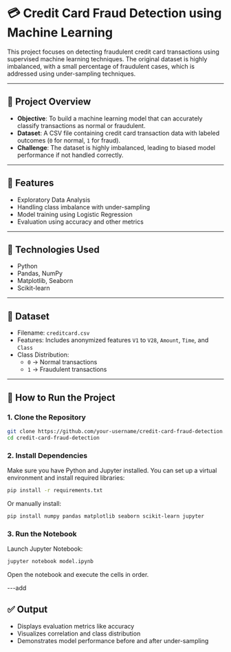 # 💳 Credit Card Fraud Detection using Machine Learning

This project focuses on detecting fraudulent credit card transactions using supervised machine learning techniques. The original dataset is highly imbalanced, with a small percentage of fraudulent cases, which is addressed using under-sampling techniques.

---

## 📌 Project Overview

- **Objective**: To build a machine learning model that can accurately classify transactions as normal or fraudulent.
- **Dataset**: A CSV file containing credit card transaction data with labeled outcomes (`0` for normal, `1` for fraud).
- **Challenge**: The dataset is highly imbalanced, leading to biased model performance if not handled correctly.

---

## 🧰 Features

- Exploratory Data Analysis
- Handling class imbalance with under-sampling
- Model training using Logistic Regression
- Evaluation using accuracy and other metrics

---

## 🧪 Technologies Used

- Python
- Pandas, NumPy
- Matplotlib, Seaborn
- Scikit-learn

---

## 📁 Dataset

- Filename: `creditcard.csv`
- Features: Includes anonymized features `V1` to `V28`, `Amount`, `Time`, and `Class`
- Class Distribution:  
  - `0` → Normal transactions  
  - `1` → Fraudulent transactions

---

## 🚀 How to Run the Project

### 1. Clone the Repository

```bash
git clone https://github.com/your-username/credit-card-fraud-detection.git
cd credit-card-fraud-detection
```

### 2. Install Dependencies

Make sure you have Python and Jupyter installed. You can set up a virtual environment and install required libraries:

```bash
pip install -r requirements.txt
```

Or manually install:

```bash
pip install numpy pandas matplotlib seaborn scikit-learn jupyter
```

### 3. Run the Notebook

Launch Jupyter Notebook:

```bash
jupyter notebook model.ipynb
```

Open the notebook and execute the cells in order.

---add

## ✅ Output

- Displays evaluation metrics like accuracy
- Visualizes correlation and class distribution
- Demonstrates model performance before and after under-sampling


